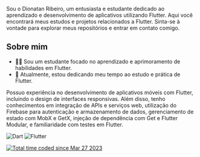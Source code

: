 Sou o Dionatan Ribeiro, um entusiasta e estudante dedicado ao aprendizado e desenvolvimento de aplicativos utilizando Flutter. Aqui você encontrará meus estudos e projetos relacionados a Flutter. Sinta-se à vontade para explorar meus repositórios e entrar em contato comigo.

## Sobre mim
- 👨‍🎓 Sou um estudante focado no aprendizado e aprimoramento de habilidades em Flutter.
- 🌱 Atualmente, estou dedicando meu tempo ao estudo e prática de Flutter.

Possuo experiência no desenvolvimento de aplicativos móveis com Flutter, incluindo o design de interfaces responsivas. Além disso, tenho conhecimentos em integração de APIs e serviços web, utilização do Firebase para autenticação e armazenamento de dados, gerenciamento de estado com MobX e GetX, injeção de dependência com Get e Flutter Modular, e familiaridade com testes em Flutter.

<img src="https://img.shields.io/badge/Dart-0175C2?style=for-the-badge&logo=dart&logoColor=white" alt="Dart" /></a>
<img src="https://img.shields.io/badge/Flutter-02569B?style=for-the-badge&logo=flutter&logoColor=white" alt="Flutter" /></a>

<a href="https://wakatime.com/@e9b91239-ab91-4c21-bb0d-e622e6d41959"><img src="https://wakatime.com/badge/user/e9b91239-ab91-4c21-bb0d-e622e6d41959.svg" alt="Total time coded since Mar 27 2023" /></a>
